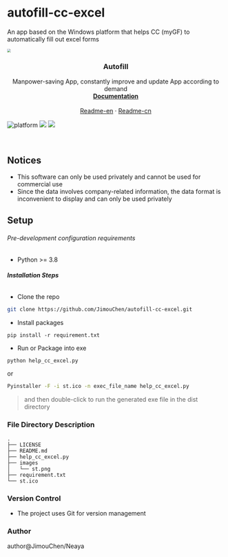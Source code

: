 # autofill-cc-excel

An app based on the Windows platform that helps CC (myGF) to automatically fill out excel forms


<img src="https://img2022.cnblogs.com/blog/2134757/202209/2134757-20220904184105312-155851714.png" style="zoom:50%;" />
<h3 align="center">Autofill</h3>
  <p align="center">
    Manpower-saving App, constantly improve and update App according to demand
    <br />
    <a href=""><strong>Documentation</strong></a>
    <br />
    <br />
    <a href="https://github.com/JimouChen/autofill-cc-excel/blob/main/README.md">Readme-en</a>
    ·
    <a href="https://github.com/JimouChen/autofill-cc-excel/blob/main/READMECN.md">Readme-cn</a>
  </p>
</p>

<!-- PROJECT SHIELDS -->

![platform](https://img.shields.io/badge/platform-win64-lightgrey.svg)
![](https://img.shields.io/badge/License-Apache%202.0-green.svg)
![](https://img.shields.io/badge/autofill--cc--excel-v1.0-blue.svg)

<br />

## Notices

- This software can only be used privately and cannot be used for commercial use
- Since the data involves company-related information, the data format is inconvenient to display and can only be used
  privately


## Setup
###### Pre-development configuration requirements

- Python >= 3.8

###### **Installation Steps**

- Clone the repo

```sh
git clone https://github.com/JimouChen/autofill-cc-excel.git
```
- Install packages

```shell
pip install -r requirement.txt
```
- Run or Package into exe 
```shell
python help_cc_excel.py
```
or
```sh
Pyinstaller -F -i st.ico -n exec_file_name help_cc_excel.py
```
> and then double-click to run the generated exe file in the dist directory

### File Directory Description

```
.
├── LICENSE
├── README.md
├── help_cc_excel.py
├── images
│   └── st.png
├── requirement.txt
└── st.ico

```


### Version Control

- The project uses Git for version management

### Author

author@JimouChen/Neaya
